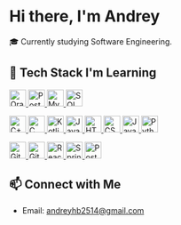 # Hi there, I'm Andrey

🎓 Currently studying Software Engineering.  

## 🔧 Tech Stack I'm Learning

<p>
  <a href="https://www.oracle.com" target="_blank" rel="noopener noreferrer">
    <img src="https://cdn.jsdelivr.net/gh/devicons/devicon/icons/oracle/oracle-original.svg" width="30px" alt="Oracle" />
  </a>
  <a href="https://www.postgresql.org" target="_blank" rel="noopener noreferrer">
    <img src="https://cdn.jsdelivr.net/gh/devicons/devicon/icons/postgresql/postgresql-original.svg" width="30px" alt="PostgreSQL" />
  </a>
  <a href="https://www.mysql.com" target="_blank" rel="noopener noreferrer">
    <img src="https://cdn.jsdelivr.net/gh/devicons/devicon/icons/mysql/mysql-original.svg" width="30px" alt="MySQL" />
  </a>
  <a href="https://learn.microsoft.com/en-us/sql/sql-server" target="_blank" rel="noopener noreferrer">
    <img src="https://cdn.jsdelivr.net/gh/devicons/devicon/icons/microsoftsqlserver/microsoftsqlserver-plain.svg" width="30px" alt="SQL Server" />
  </a>
</p>
<p>
  <a href="https://isocpp.org" target="_blank" rel="noopener noreferrer">
    <img src="https://cdn.jsdelivr.net/gh/devicons/devicon/icons/cplusplus/cplusplus-original.svg" width="30px" alt="C++" />
  </a>
  <a href="https://en.cppreference.com/w/c" target="_blank" rel="noopener noreferrer">
    <img src="https://cdn.jsdelivr.net/gh/devicons/devicon/icons/c/c-original.svg" width="30px" alt="C" />
  </a>
  <a href="https://kotlinlang.org" target="_blank" rel="noopener noreferrer">
    <img src="https://cdn.jsdelivr.net/gh/devicons/devicon/icons/kotlin/kotlin-original.svg" width="30px" alt="Kotlin" />
  </a>
  <a href="https://www.java.com" target="_blank" rel="noopener noreferrer">
    <img src="https://cdn.jsdelivr.net/gh/devicons/devicon/icons/java/java-original.svg" width="30px" alt="Java" />
  </a>
  <a href="https://developer.mozilla.org/en-US/docs/Web/HTML" target="_blank" rel="noopener noreferrer">
    <img src="https://cdn.jsdelivr.net/gh/devicons/devicon/icons/html5/html5-original.svg" width="30px" alt="HTML" />
  </a>
  <a href="https://developer.mozilla.org/en-US/docs/Web/CSS" target="_blank" rel="noopener noreferrer">
    <img src="https://cdn.jsdelivr.net/gh/devicons/devicon/icons/css3/css3-original.svg" width="30px" alt="CSS" />
  </a>
  <a href="https://developer.mozilla.org/en-US/docs/Web/JavaScript" target="_blank" rel="noopener noreferrer">
    <img src="https://cdn.jsdelivr.net/gh/devicons/devicon/icons/javascript/javascript-original.svg" width="30px" alt="JavaScript" />
  </a>
  <a href="https://www.python.org" target="_blank" rel="noopener noreferrer">
    <img src="https://cdn.jsdelivr.net/gh/devicons/devicon/icons/python/python-original.svg" width="30px" alt="Python" />
  </a>
</p>
<p>
  <a href="https://git-scm.com" target="_blank" rel="noopener noreferrer">
    <img src="https://cdn.jsdelivr.net/gh/devicons/devicon/icons/git/git-original.svg" width="30px" alt="Git" />
  </a>
  <a href="https://github.com" target="_blank" rel="noopener noreferrer">
    <img src="https://cdn.jsdelivr.net/gh/devicons/devicon/icons/github/github-original.svg" width="30px" alt="GitHub" />
  </a>
  <a href="https://reactjs.org" target="_blank" rel="noopener noreferrer">
    <img src="https://cdn.jsdelivr.net/gh/devicons/devicon/icons/react/react-original.svg" width="30px" alt="React" />
  </a>
  <a href="https://spring.io/projects/spring-boot" target="_blank" rel="noopener noreferrer">
    <img src="https://cdn.jsdelivr.net/gh/devicons/devicon/icons/spring/spring-original.svg" width="30px" alt="Spring Boot" />
  </a>
  <a href="https://www.postman.com" target="_blank" rel="noopener noreferrer">
    <img src="https://cdn.jsdelivr.net/gh/devicons/devicon/icons/postman/postman-original.svg" width="30px" alt="Postman" />
  </a>
</p>




## 📫 Connect with Me
- Email: andreyhb2514@gmail.com
